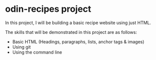 # odin-recipes project

In this project, I will be building a basic recipe website using just HTML.

The skills that will be demonstrated in this project are as follows:
- Basic HTML (Headings, paragraphs, lists, anchor tags & images)
- Using git 
- Using the command line